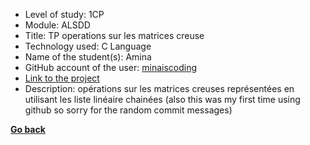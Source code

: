 - Level of study: 1CP
- Module: ALSDD
- Title: TP operations sur les matrices creuse   
- Technology used: C Language
- Name of the student(s): Amina
- GitHub account of the user: [minaiscoding](https://github.com/minaiscoding)
- [Link to the project](https://github.com/minaiscoding/matix)
- Description: opérations sur les matrices creuses représentées en utilisant les liste linéaire chainées (also this was my first time using github so sorry for the random commit messages)

**[Go back](../../../ALSDD.md)**